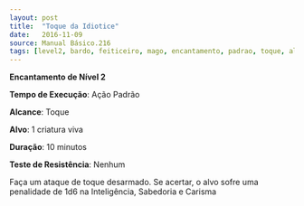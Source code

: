 ```yaml
---
layout: post
title:  "Toque da Idiotice"
date:   2016-11-09
source: Manual Básico.216
tags: [level2, bardo, feiticeiro, mago, encantamento, padrao, toque, alvo, minuto, nenhum]
---
```


**Encantamento de Nível 2**

**Tempo de Execução**: Ação Padrão

**Alcance**: Toque

**Alvo**: 1 criatura viva

**Duração**: 10 minutos

**Teste de Resistência**: Nenhum

Faça um ataque de toque desarmado. Se acertar, o alvo sofre uma penalidade de 1d6 na Inteligência, Sabedoria e Carisma